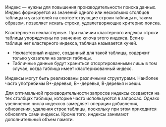 Индекс — нужны для повышения производительности поиска данных. Индекс формируется из значений одного или нескольких столбцов таблицы и указателей на соответствующие строки таблицы и, таким образом, позволяет искать строки, удовлетворяющие критерию поиска.

Кластерные и некластерные. При наличии кластерного индекса строки таблицы упорядочены по значению ключа этого индекса. Если в таблице нет кластерного индекса, таблица называется кучей. 
- Некластерный индекс, созданный для такой таблицы, содержит только указатели на записи таблицы. 
- Табличные данные будут храниться отсортированными лишь в том случае, когда таблица имеет кластеризованный индекс.

Индексы могут быть реализованы различными структурами. Наиболее часто употребимы B*-деревья, B+-деревья, B-деревья и хеши.

Для оптимальной производительности запросов индексы создаются на тех столбцах таблицы, которые часто используются в запросах. 
Однако увеличение числа индексов замедляет операции добавления, обновления, удаления строк таблицы, поскольку при этом приходится обновлять сами индексы. Кроме того, индексы занимают дополнительный объем памяти.

